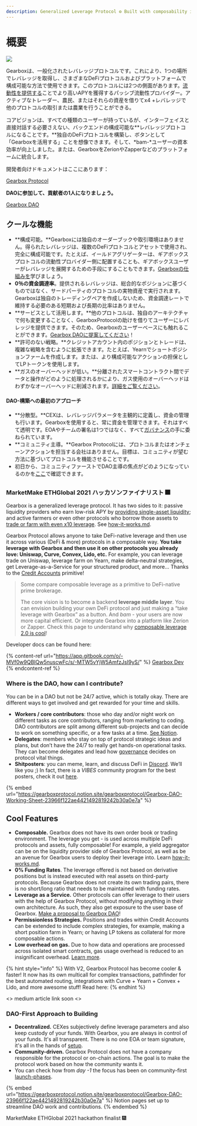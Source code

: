```yaml
---
description: Generalized Leverage Protocol ⚙ Built with composability in mind <3
---
```


# 概要

![](.gitbook/assets/IMG\_7234.PNG)

Gearboxは、一般化されたレバレッジプロトコルです。これにより、1つの場所でレバレッジを取得し、さまざまなDeFiプロトコルおよびプラットフォームで構成可能な方法で使用できます。このプロトコルには2つの側面があります。[流動性を提供する](https://docs.gearbox.finance/liquidity-providers/manage-liquidity)ことでより高いAPYを獲得するパッシブ流動性プロバイダー。アクティブなトレーダー、農民、またはそれらの資産を借りてx4 +レバレッジで他のプロトコルの取引または農業を行うことができる。

コアビジョンは、すべての種類のユーザーが持っているが、インターフェイスと直接対話する必要さえない、バックエンドの構成可能な\*\*レバレッジプロトコルになることです。\*\*独自のDeFiプロトコルを構築し、ボタンとして「Gearboxを活用する」ことを想像できます。そして、\*bam-\*ユーザーの資本効率が向上しました。または、GearboxをZerionやZapperなどのプラットフォームに統合します。

開発者向けドキュメントはここにあります：

[Gearbox Protocol](https://dev.gearbox.fi/)

**DAOに参加して、貢献者の1人になりましょう。**

[Gearbox DAO](https://www.notion.so/Gearbox-DAO-23966f122ae4421492819242b30a0e7a)

## **クールな機能**

* \*\*構成可能。\*\*Gearboxには独自のオーダーブックや取引環境はありません。得られたレバレッジは、複数のDeFiプロトコルとアセットで使用され、完全に構成可能です。たとえば、イールドアグリゲーターは、ギアボックスプロトコルの流動性プロバイダー側に配置することも、ギアボックスユーザーがレバレッジを展開するための手段にすることもできます。[Gearboxの仕組みを](notion://www.notion.so/overview/how-it-works#core-pieces-in-gearbox-protocol)学びましょう。
* **0％の資金調達率**。提供されるレバレッジは、総合的なポジションに基づくものではなく、サードパーティのプロトコルの実物資産で実行されます。Gearboxは独自のトレーディングペアを作成しないため、資金調達レートで維持する必要のある短期および長期の比率はありません。
* \*\*サービスとして活用します。\*\*他のプロトコルは、独自のアーキテクチャで何も変更することなく、GearboxProtocolの助けを借りてユーザーにレバレッジを提供できます。そのため、Gearboxのユーザーベースにも触れることができます。[Gearbox DAOに提案してください](https://gov.gearbox.fi/t/template-proposal-for-managing-gearbox-protocol-parameters/100)！
* \*\*許可のない戦略。\*\*クレジットアカウント内のポジションとトレードは、複雑な戦略を含むように拡張できます。たとえば、Yearnでショートポジションファームを作成します。または、より構成可能なアクションの担保としてLPトークンを使用します。
* \*\*ガスのオーバーヘッドが低い。\*\*分離されたスマートコントラクト間でデータと操作がどのように処理されるかにより、ガス使用のオーバーヘッドはわずかなオーバーヘッドに削減されます。[詳細をご覧ください](notion://www.notion.so/overview/credit-account#low-overhead-on-gas)。

#### **DAO-構築への最初のアプローチ**

* \*\*分散型。\*\*CEXは、レバレッジパラメータを主観的に定義し、資金の管理も行います。Gearboxを使用すると、常に資金を管理できます。それはすべて透明です。EOAやチームの署名は1つではなく、すべて[ガバナンス](notion://www.notion.so/governance/setup)の手に委ねられています。
* \*\*コミュニティ主導。\*\*Gearbox Protocolには、プロトコルまたはオンチェーンアクションを担当する会社はありません。目標は、コミュニティが望む方法に基づいてプロトコルを機能させることです。
* 初日から、コミュニティファーストでDAO主導の焦点がどのようになっているのかを[ここ](notion://www.notion.so/overview/launch-phases#dao-taking-over-december-2021)で確認できます。

##

### MarketMake ETHGlobal 2021 ハッカソンファイナリスト 🎆

Gearbox is a generalized leverage protocol. It has two sides to it: passive liquidity providers who earn low-risk APY by [providing single-asset liquidity](liquidity-providers/manage-liquidity.md); and active farmers or even other protocols who borrow those assets to [trade or farm with even x10 leverage](overview/credit-account/). See [how-it-works.md](overview/how-it-works.md "mention").

Gearbox Protocol allows anyone to take DeFi-native leverage and then use it across various (DeFi & more) protocols in a composable way. **You take leverage with Gearbox and then use it on other protocols you already love: Uniswap, Curve, Convex, Lido, etc.** For example, you can leverage trade on Uniswap, leverage farm on Yearn, make delta-neutral strategies, get Leverage-as-a-Service for your structured product, and more... Thanks to the [Credit Accounts](overview/credit-account/) primitive!

> Some compare composable leverage as a primitive to DeFi-native prime brokerage.
>
> The core vision is to become a backend **leverage middle layer**. You can envision building your own DeFi protocol and just making a “take leverage with Gearbox” as a button. And _bam_ - your users are now more capital efficient. Or integrate Gearbox into a platform like Zerion or Zapper. Check this page to understand why [composable leverage 2.0 is cool](leverage-2.0-is-composable.md)!

Developer docs can be found here:

{% content-ref url="https://app.gitbook.com/o/-MVf0w9QBIQw5nuscwFc/s/-MTW5vYjW5AmfzJsI9yS/" %}
[Gearbox Dev](https://app.gitbook.com/o/-MVf0w9QBIQw5nuscwFc/s/-MTW5vYjW5AmfzJsI9yS/)
{% endcontent-ref %}

### **Where is the DAO, how can I contribute?**

You can be in a DAO but not be 24/7 active, which is totally okay. There are different ways to get involved and get rewarded for your time and skills.

* **Workers / core contributors**: those who day and/or night work on different tasks as core contributors, ranging from marketing to coding. DAO contributors are split among different sub-projects and can decide to work on something specific, or a few tasks at a time. [See Notion](https://gearboxprotocol.notion.site/Gearbox-DAO-23966f122ae4421492819242b30a0e7a).
* **Delegates**: members who stay on top of protocol strategic ideas and plans, but don’t have the 24/7 to really get hands-on operational tasks. They can become delegates and lead how [governance](governance/setup/) decides on protocol vital things.
* **Shitposters**: you can meme, learn, and discuss DeFi in [Discord](https://discord.com/invite/gearbox). We’ll like you ;) In fact, there is a _VIBES_ community program for the best posters, check it out [here](https://medium.com/gearbox-protocol/vibes-community-program-is-starting-welcome-to-the-1st-stage-e64a03f4c025).

{% embed url="https://gearboxprotocol.notion.site/gearboxprotocol/Gearbox-DAO-Working-Sheet-23966f122ae4421492819242b30a0e7a" %}

## **Cool Features**

* **Composable.** Gearbox does not have its own order book or trading environment. The leverage you get - is used across multiple DeFi protocols and assets, fully composable! For example, a yield aggregator can be on the liquidity provider side of Gearbox Protocol, as well as be an avenue for Gearbox users to deploy their leverage into. Learn [how-it-works.md](overview/how-it-works.md "mention").
* **0% Funding Rates**. The leverage offered is not based on derivative positions but is instead executed with real assets on third-party protocols. Because Gearbox does not create its own trading pairs, there is no short/long ratio that needs to be maintained with funding rates.
* **Leverage as a Service.** Other protocols can offer leverage to their users with the help of Gearbox Protocol, without modifying anything in their own architecture. As such, they also get exposure to the user base of Gearbox. [Make a proposal to Gearbox DAO](https://gov.gearbox.fi/t/template-proposal-for-managing-gearbox-protocol-parameters/100)!
* **Permissionless Strategies.** Positions and trades within Credit Accounts can be extended to include complex strategies, for example, making a short position farm in Yearn; or having LP tokens as collateral for more composable actions.
* **Low overhead on gas.** Due to how data and operations are processed across isolated smart contracts, gas usage overhead is reduced to an insignificant overhead. [Learn more](overview/credit-account/#low-overhead-on-gas).

{% hint style="info" %}
With V2, Gearbox Protocol has become cooler & faster! It now has its own multicall for complex transactions, pathfinder for the best automated routing, integrations with Curve + Yearn + Convex + Lido, and more awesome stuff! Read here:
{% endhint %}

<> medium article link soon <>

### DAO-First Approach to Building

* **Decentralized.** CEXes subjectively define leverage parameters and also keep custody of your funds. With Gearbox, you are always in control of your funds. It's all transparent. There is no one EOA or team signature, it's all in the hands of [setup](governance/setup/ "mention").
* **Community-driven.** Gearbox Protocol does not have a company responsible for the protocol or on-chain actions. The goal is to make the protocol work based on how the community wants it.
* You can check how from _day -1_ the focus has been on community-first [launch-phases](overview/launch-phases/ "mention").

{% embed url="https://gearboxprotocol.notion.site/gearboxprotocol/Gearbox-DAO-23966f122ae4421492819242b30a0e7a" %}
Notion pages set up to streamline DAO work and contributions.
{% endembed %}

MarketMake ETHGlobal 2021 hackathon finalist 🎆
